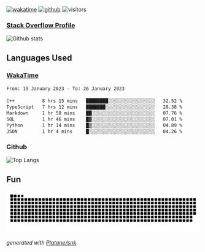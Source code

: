 [![wakatime](https://wakatime.com/badge/user/82c377cd-a54c-404c-b7df-177b313ca539.svg)](https://wakatime.com/@82c377cd-a54c-404c-b7df-177b313ca539)
[![github](https://img.shields.io/github/followers/xinthose?logo=github&style=plastic)](https://github.com/alanhamlett?tab=followers)
![visitors](https://visitor-badge.glitch.me/badge?page_id=xinthose&left_color=green&right_color=red)
### [Stack Overflow Profile](https://stackoverflow.com/users/4056146/xinthose)

![Github stats](https://github-readme-stats.vercel.app/api?username=xinthose&show_icons=true&theme=radical&count_private=true)

## Languages Used

### [WakaTime](https://wakatime.com/)
<!--START_SECTION:waka-->

```text
From: 19 January 2023 - To: 26 January 2023

C++          8 hrs 15 mins   ████████░░░░░░░░░░░░░░░░░   32.52 %
TypeScript   7 hrs 12 mins   ███████░░░░░░░░░░░░░░░░░░   28.38 %
Markdown     1 hr 58 mins    ██░░░░░░░░░░░░░░░░░░░░░░░   07.76 %
SQL          1 hr 46 mins    █▓░░░░░░░░░░░░░░░░░░░░░░░   07.01 %
Python       1 hr 14 mins    █▒░░░░░░░░░░░░░░░░░░░░░░░   04.89 %
JSON         1 hr 4 mins     █░░░░░░░░░░░░░░░░░░░░░░░░   04.26 %
```

<!--END_SECTION:waka-->

### Github

![Top Langs](https://github-readme-stats.vercel.app/api/top-langs/?username=xinthose)

## Fun
![github contribution grid snake animation](https://raw.githubusercontent.com/xinthose/xinthose/output/github-contribution-grid-snake.svg)

_generated with [Platane/snk](https://github.com/Platane/snk)_
